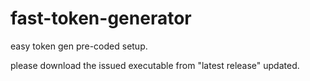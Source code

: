 # fast-token-generator
easy token gen pre-coded setup. 

please download the issued executable from "latest release" updated.
